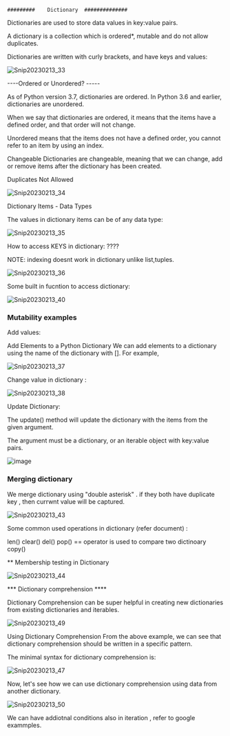     #########    Dictionary  ##############
    
    
Dictionaries are used to store data values in key:value pairs.

A dictionary is a collection which is ordered*, mutable and do not allow duplicates.

Dictionaries are written with curly brackets, and have keys and values:


![Snip20230213_33](https://user-images.githubusercontent.com/93876736/218460668-bb5f3abc-8d17-44f9-b906-22393bf71f84.png)


----Ordered or Unordered? -----


As of Python version 3.7, dictionaries are ordered. In Python 3.6 and earlier, dictionaries are unordered.

When we say that dictionaries are ordered, it means that the items have a defined order, and that order will not change.

Unordered means that the items does not have a defined order, you cannot refer to an item by using an index.



Changeable
Dictionaries are changeable, meaning that we can change, add or remove items after the dictionary has been created.

Duplicates Not Allowed

![Snip20230213_34](https://user-images.githubusercontent.com/93876736/218463155-a9f13fb5-62aa-404a-b041-bfac7877a9ad.png)


Dictionary Items - Data Types

The values in dictionary items can be of any data type:


![Snip20230213_35](https://user-images.githubusercontent.com/93876736/218464023-5b43165e-c0bd-4ea4-be05-4913bc958051.png)



How to access KEYS in dictionary: ????

NOTE: indexing doesnt work in dictionary unlike list,tuples.

![Snip20230213_36](https://user-images.githubusercontent.com/93876736/218468578-c31b194e-4ae7-4e32-8a44-70a8b0c7a2a2.png)



Some built in fucntion to access dictionary:

![Snip20230213_40](https://user-images.githubusercontent.com/93876736/218481044-d8a6bc33-12e6-42ca-b9ba-59027b03d1f4.png)



### Mutability examples  ####

Add values:

Add Elements to a Python Dictionary
We can add elements to a dictionary using the name of the dictionary with []. For example,


![Snip20230213_37](https://user-images.githubusercontent.com/93876736/218472404-009a554d-e70a-4630-9da1-c651e3c5b7b7.png)



Change value in dictionary :

![Snip20230213_38](https://user-images.githubusercontent.com/93876736/218473122-280c0393-a2be-4dd0-9dba-2aa0244cf9d0.png)



Update Dictionary:

The update() method will update the dictionary with the items from the given argument.

The argument must be a dictionary, or an iterable object with key:value pairs.

![image](https://user-images.githubusercontent.com/93876736/218476018-27b3f0a6-cf43-4404-b55a-c074400dae78.png)


### Merging dictionary ###

We merge dictionary using  "double asterisk" . if they both have duplicate key , then currwnt value will be captured.

![Snip20230213_43](https://user-images.githubusercontent.com/93876736/218508134-74f657b5-b2e6-4e90-bddf-71eb32d054ff.png)


Some common used operations in dictionary (refer document) :

len()
clear()
del()
pop()
== operator is used to compare two dictinoary
copy()


** Membership testing in Dictionary

![Snip20230213_44](https://user-images.githubusercontent.com/93876736/218519505-1fe08ab9-fd19-40ad-9a43-35224d49207e.png)



*** Dictionary comprehension **** 

Dictionary Comprehension can be super helpful in creating new dictionaries from existing dictionaries and iterables.


![Snip20230213_49](https://user-images.githubusercontent.com/93876736/218529257-53ad710f-5e5f-4f38-afc0-d1078637969e.png)


Using Dictionary Comprehension
From the above example, we can see that dictionary comprehension should be written in a specific pattern.

The minimal syntax for dictionary comprehension is:

![Snip20230213_47](https://user-images.githubusercontent.com/93876736/218528434-f6e45da9-dce5-45c8-a3e8-8e0bccdddbad.png)


Now, let's see how we can use dictionary comprehension using data from another dictionary.

![Snip20230213_50](https://user-images.githubusercontent.com/93876736/218585242-b438ab01-ec36-465a-8654-7e7e7750b953.png)


We can have addiotnal conditions also in iteration , refer to google exammples.
























